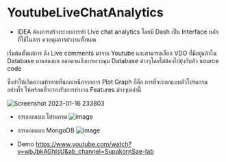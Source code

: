 # YoutubeLiveChatAnalytics

- IDEA
ต้องการสร้างระบบการทำ Live chat analytics โดยมี Dash เป็น Interface หลัก ที่ใช้ในการ ควบคุมการทำงานทั้งหมด 

เริ่มต้นตั้งแต่การ ดึง Live comments มาจาก Youtube 
และสามารถเลือก VDO ที่มีอยู่แล้วใน Database มาแสดงผล ตลอดจนถึงการควบคุม Database ต่างๆโดยไม่ต้องไปยุ่งกับตัว source code

ซึ่งทำให้เกิดความท้าทายที่นอกเหนือจากการ Plot Graph ก็คือ การที่จะออกแบบตัวโปรแกรมอย่างไร ให้พร้อมที่จะรองรับการทำงาน Features ต่างๆเหล่านี้


![Screenshot 2023-01-16 233803](https://user-images.githubusercontent.com/84601005/212730447-be937b19-6765-476b-a585-52dbb440546e.png)

- การออกแบบ โปรแกรม 
![image](https://user-images.githubusercontent.com/84601005/212730744-ac1f2ad7-7067-4771-9c98-5a10b4a1ca4c.png)

- การออกแบบ MongoDB 
![image](https://user-images.githubusercontent.com/84601005/212730825-ea8a1eff-75ff-42fa-9180-1e29ccff3a80.png)


- Demo 
https://www.youtube.com/watch?v=wbJbkAGhIsU&ab_channel=SupakornSae-Iab
